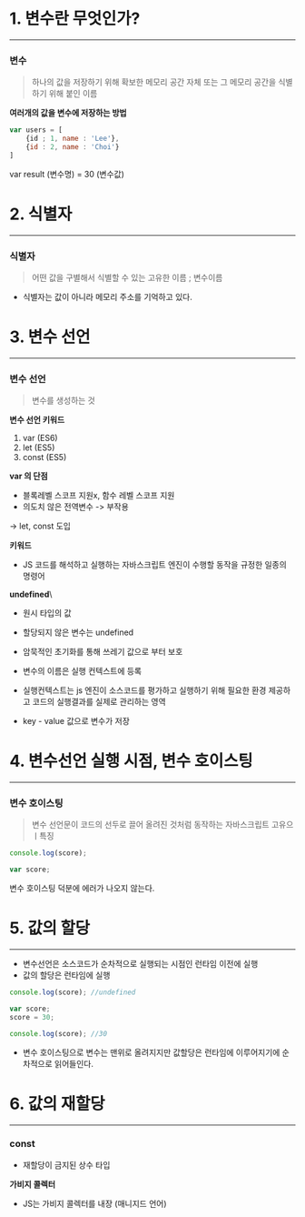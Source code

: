# 1. 변수란 무엇인가?
---
### 변수
> 하나의 값을 저장하기 위해 확보한 메모리 공간 자체 또는 그 메모리 공간을 식별하기 위해 붙인 이름

**여러개의 값을 변수에 저장하는 방법**
```js
var users = [
	{id ; 1, name : 'Lee'},
	{id : 2, name : 'Choi'}
]
```

var result (변수명) = 30 (변수값)

# 2. 식별자
---
### 식별자
> 어떤 값을 구별해서 식별할 수 있는 고유한 이름 ; 변수이름

- 식별자는 값이 아니라 메모리 주소를 기억하고 있다.

# 3. 변수 선언
---
### 변수 선언
> 변수를 생성하는 것

**변수 선언 키워드**
1. var (ES6)
2. let (ES5)
3. const (ES5)

**var 의 단점**
- 블록레벨 스코프 지원x, 함수 레벨 스코프 지원
- 의도치 않은 전역변수 -> 부작용

-> let, const 도입

**키워드**
- JS 코드를 해석하고 실행하는 자바스크립트 엔진이 수행할 동작을 규정한 일종의 명령어

**undefined**\
- 원시 타입의 값
- 할당되지 않은 변수는 undefined
- 암묵적인 초기화를 통해 쓰레기 값으로 부터 보호

- 변수의 이름은 실행 컨텍스트에 등록
- 실행컨텍스트는 js 엔진이 소스코드를 평가하고 실행하기 위해 필요한 환경 제공하고 코드의 실행결과를 실제로 관리하는 영역
- key - value 값으로 변수가 저장

# 4. 변수선언 실행 시점, 변수 호이스팅
---
### 변수 호이스팅
> 변수 선언문이 코드의 선두로 끌어 올려진 것처럼 동작하는 자바스크립트 고유으 ㅣ특징

```js
console.log(score);

var score;
```

변수 호이스팅 덕분에 에러가 나오지 않는다.

# 5. 값의 할당
---
- 변수선언은 소스코드가 순차적으로 실행되는 시점인 런타임 이전에 실행
- 값의 할당은 런타임에 실행

```js
console.log(score); //undefined

var score;
score = 30;

console.log(score); //30
```

- 변수 호이스팅으로 변수는 맨위로 올려지지만 값할당은 런타임에 이루어지기에 순차적으로 읽어들인다.

# 6. 값의 재할당
---
### const
- 재할당이 금지된 상수 타입

**가비지 콜렉터**
- JS는 가비지 콜렉터를 내장 (매니지드 언어)